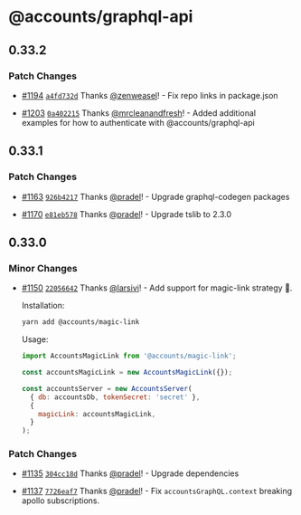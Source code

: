 # @accounts/graphql-api

## 0.33.2

### Patch Changes

- [#1194](https://github.com/accounts-js/accounts/pull/1194) [`a4fd732d`](https://github.com/accounts-js/accounts/commit/a4fd732d50a3847f86254da413d27a5684417abd) Thanks [@zenweasel](https://github.com/zenweasel)! - Fix repo links in package.json

* [#1203](https://github.com/accounts-js/accounts/pull/1203) [`0a402215`](https://github.com/accounts-js/accounts/commit/0a402215978b432ce792b125050765f6bbb0fd7c) Thanks [@mrcleanandfresh](https://github.com/mrcleanandfresh)! - Added additional examples for how to authenticate with @accounts/graphql-api

## 0.33.1

### Patch Changes

- [#1163](https://github.com/accounts-js/accounts/pull/1163) [`926b4217`](https://github.com/accounts-js/accounts/commit/926b421710b134ed79272e5468b31e417708a3c4) Thanks [@pradel](https://github.com/pradel)! - Upgrade graphql-codegen packages

* [#1170](https://github.com/accounts-js/accounts/pull/1170) [`e81eb578`](https://github.com/accounts-js/accounts/commit/e81eb578b35906346b6fadd6c5768b82879f6cda) Thanks [@pradel](https://github.com/pradel)! - Upgrade tslib to 2.3.0

## 0.33.0

### Minor Changes

- [#1150](https://github.com/accounts-js/accounts/pull/1150) [`22056642`](https://github.com/accounts-js/accounts/commit/220566425755a7015569d8e518095701ff7122e2) Thanks [@larsivi](https://github.com/larsivi)! - Add support for magic-link strategy 🎉.

  Installation:

  ```sh
  yarn add @accounts/magic-link
  ```

  Usage:

  ```js
  import AccountsMagicLink from '@accounts/magic-link';

  const accountsMagicLink = new AccountsMagicLink({});

  const accountsServer = new AccountsServer(
    { db: accountsDb, tokenSecret: 'secret' },
    {
      magicLink: accountsMagicLink,
    }
  );
  ```

### Patch Changes

- [#1135](https://github.com/accounts-js/accounts/pull/1135) [`304cc18d`](https://github.com/accounts-js/accounts/commit/304cc18d84d8153b7a4e857753eea85fa9f7a1f2) Thanks [@pradel](https://github.com/pradel)! - Upgrade dependencies

* [#1137](https://github.com/accounts-js/accounts/pull/1137) [`7726eaf7`](https://github.com/accounts-js/accounts/commit/7726eaf7fb12eb848de5dab0913a12a2e0283954) Thanks [@pradel](https://github.com/pradel)! - Fix `accountsGraphQL.context` breaking apollo subscriptions.
